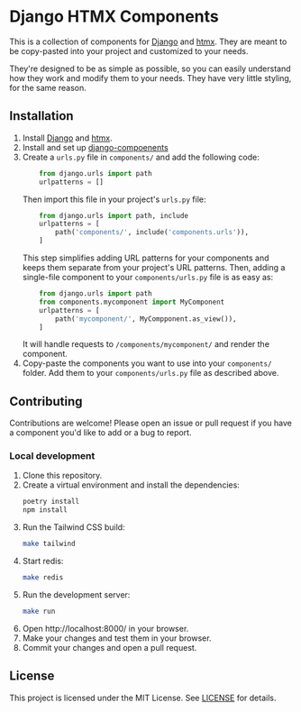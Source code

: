 # Django HTMX Components

This is a collection of components for [Django](https://www.djangoproject.com/) and [htmx](https://htmx.org/). They are meant to be copy-pasted into your project and customized to your needs.

They're designed to be as simple as possible, so you can easily understand how they work and modify them to your needs. They have very little styling, for the same reason.

## Installation

1. Install [Django](https://www.djangoproject.com/) and [htmx](https://htmx.org/).
2. Install and set up [django-compoenents](https://github.com/EmilStenstrom/django-components)
3. Create a `urls.py` file in `components/` and add the following code:
   ```python
       from django.urls import path
       urlpatterns = []
   ```
   Then import this file in your project's `urls.py` file:
   ```python
       from django.urls import path, include
       urlpatterns = [
           path('components/', include('components.urls')),
       ]
   ```
   This step simplifies adding URL patterns for your components and keeps them separate from your project's URL patterns. Then, adding a single-file component to your `components/urls.py` file is as easy as:
   ```python
       from django.urls import path
       from components.mycomponent import MyComponent
       urlpatterns = [
           path('mycomponent/', MyCompponent.as_view()),
       ]
   ```
   It will handle requests to `/components/mycomponent/` and render the component.
4. Copy-paste the components you want to use into your `components/` folder. Add them to your `components/urls.py` file as described above.

## Contributing

Contributions are welcome! Please open an issue or pull request if you have a component you'd like to add or a bug to report.

### Local development

1. Clone this repository.
2. Create a virtual environment and install the dependencies:
   ```bash
   poetry install
   npm install
   ```
3. Run the Tailwind CSS build:
   ```bash
   make tailwind
   ```
4. Start redis:
   ```bash
   make redis
   ```
5. Run the development server:
   ```bash
   make run
   ```
6. Open http://localhost:8000/ in your browser.
7. Make your changes and test them in your browser.
8. Commit your changes and open a pull request.

## License

This project is licensed under the MIT License. See [LICENSE](LICENSE) for details.
